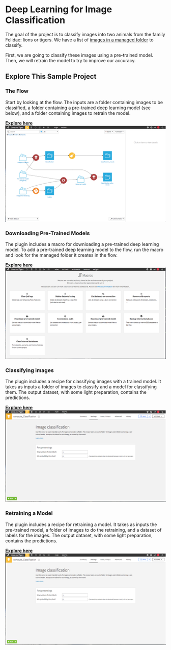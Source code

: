 # Deep Learning for Image Classification

The goal of the project is to classify images into two animals from the family Felidae: lions or tigers.
We have a list of [images in a managed folder](https://gallery.dataiku.com/projects/LIONANDTIGER/managedfolder/Ih9S2Mq5/view/) to classify.

First, we are going to classify these images using a pre-trained model. Then, we will retrain the model to try to improve our accuracy.

## Explore This Sample Project

### The Flow
Start by looking at the flow. The inputs are a folder containing images to be classified, a folder containing a pre-trained deep learning model (see below), and a folder containing images to retrain the model.

[**Explore here**](https://dsg.dss.bat.com/projects/LIONANDTIGER/flow/)
![flow](https://github.com/PrezSeah/galleryres/raw/main/dataiku/dataiku/deep-learning-for-image-classification/images/flow.png)

### Downloading Pre-Trained Models
The plugin includes a macro for downloading a pre-trained deep learning model. To add a pre-trained deep learning model to the flow, run the macro and look for the managed folder it creates in the flow.

[**Explore here**](https://dsg.dss.bat.com/projects/LIONANDTIGER/managedfolder/Jv4WSAUt/view/)
![pre-trained-model](https://github.com/PrezSeah/galleryres/raw/main/dataiku/dataiku/deep-learning-for-image-classification/images/pre-trained-model.png)

### Classifying images
The plugin includes a recipe for classifying images with a trained model. It takes as inputs a folder of images to classify and a model for classifying them. The output dataset, with some light preparation, contains the predictions.

[**Explore here**](https://dsg.dss.bat.com/projects/LIONANDTIGER/datasets/Classification_results/explore/)
![classifying-images](https://github.com/PrezSeah/galleryres/raw/main/dataiku/dataiku/deep-learning-for-image-classification/images/classifying-images.png)

### Retraining a Model
The plugin includes a recipe for retraining a model. It takes as inputs the pre-trained model, a folder of images to do the retraining, and a dataset of labels for the images. The output dataset, with some light preparation, contains the predictions.

[**Explore here**](https://dsg.dss.bat.com/projects/LIONANDTIGER/datasets/Classification_after_retrain_results/explore/)
![retraining-model](https://github.com/PrezSeah/galleryres/raw/main/dataiku/dataiku/deep-learning-for-image-classification/images/retraining-model.png)
